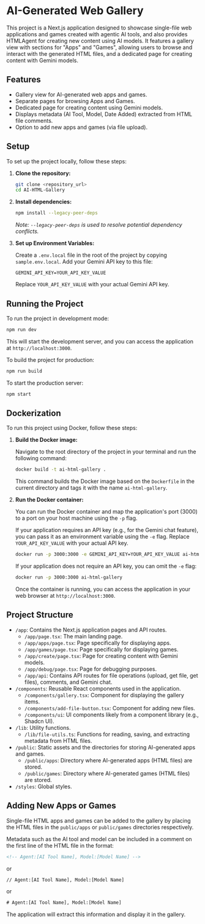 # AI-Generated Web Gallery

This project is a Next.js application designed to showcase single-file web applications and games created with agentic AI tools, and also provides HTMLAgent for creating new content using AI models. It features a gallery view with sections for "Apps" and "Games", allowing users to browse and interact with the generated HTML files, and a dedicated page for creating content with Gemini models.

## Features

- Gallery view for AI-generated web apps and games.
- Separate pages for browsing Apps and Games.
- Dedicated page for creating content using Gemini models.
- Displays metadata (AI Tool, Model, Date Added) extracted from HTML file comments.
- Option to add new apps and games (via file upload).

## Setup

To set up the project locally, follow these steps:

1.  **Clone the repository:**

    ```bash
    git clone <repository_url>
    cd AI-HTML-Gallery
    ```

2.  **Install dependencies:**

    ```bash
    npm install --legacy-peer-deps
    ```
    _Note: `--legacy-peer-deps` is used to resolve potential dependency conflicts._

3.  **Set up Environment Variables:**

    Create a `.env.local` file in the root of the project by copying `sample.env.local`. Add your Gemini API key to this file:

    ```
    GEMINI_API_KEY=YOUR_API_KEY_VALUE
    ```
    Replace `YOUR_API_KEY_VALUE` with your actual Gemini API key.

## Running the Project

To run the project in development mode:

```bash
npm run dev
```

This will start the development server, and you can access the application at `http://localhost:3000`.

To build the project for production:

```bash
npm run build
```

To start the production server:

```bash
npm start
```

## Dockerization

To run this project using Docker, follow these steps:

1.  **Build the Docker image:**

    Navigate to the root directory of the project in your terminal and run the following command:

    ```bash
    docker build -t ai-html-gallery .
    ```

    This command builds the Docker image based on the `Dockerfile` in the current directory and tags it with the name `ai-html-gallery`.

2.  **Run the Docker container:**

    You can run the Docker container and map the application's port (3000) to a port on your host machine using the `-p` flag.

    If your application requires an API key (e.g., for the Gemini chat feature), you can pass it as an environment variable using the `-e` flag. Replace `YOUR_API_KEY_VALUE` with your actual API key.

    ```bash
    docker run -p 3000:3000 -e GEMINI_API_KEY=YOUR_API_KEY_VALUE ai-html-gallery
    ```

    If your application does not require an API key, you can omit the `-e` flag:

    ```bash
    docker run -p 3000:3000 ai-html-gallery
    ```

    Once the container is running, you can access the application in your web browser at `http://localhost:3000`.

## Project Structure

-   `/app`: Contains the Next.js application pages and API routes.
    -   `/app/page.tsx`: The main landing page.
    -   `/app/apps/page.tsx`: Page specifically for displaying apps.
    -   `/app/games/page.tsx`: Page specifically for displaying games.
    -   `/app/create/page.tsx`: Page for creating content with Gemini models.
    -   `/app/debug/page.tsx`: Page for debugging purposes.
    -   `/app/api`: Contains API routes for file operations (upload, get file, get files), comments, and Gemini chat.
-   `/components`: Reusable React components used in the application.
    -   `/components/gallery.tsx`: Component for displaying the gallery items.
    -   `/components/add-file-button.tsx`: Component for adding new files.
    -   `/components/ui`: UI components likely from a component library (e.g., Shadcn UI).
-   `/lib`: Utility functions.
    -   `/lib/file-utils.ts`: Functions for reading, saving, and extracting metadata from HTML files.
-   `/public`: Static assets and the directories for storing AI-generated apps and games.
    -   `/public/apps`: Directory where AI-generated apps (HTML files) are stored.
    -   `/public/games`: Directory where AI-generated games (HTML files) are stored.
-   `/styles`: Global styles.

## Adding New Apps or Games

Single-file HTML apps and games can be added to the gallery by placing the HTML files in the `public/apps` or `public/games` directories respectively.

Metadata such as the AI tool and model can be included in a comment on the first line of the HTML file in the format:

```html
<!-- Agent:[AI Tool Name], Model:[Model Name] -->
```
or
```html
// Agent:[AI Tool Name], Model:[Model Name]
```
or
```html
# Agent:[AI Tool Name], Model:[Model Name]
```

The application will extract this information and display it in the gallery.
